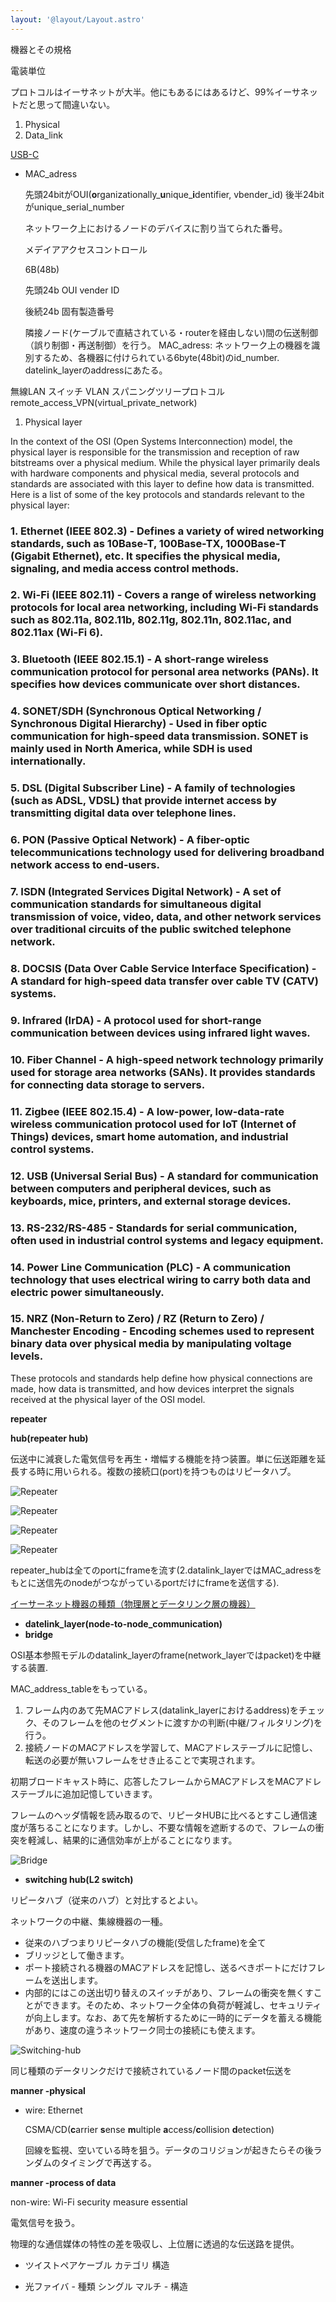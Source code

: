 ```yaml
---
layout: '@layout/Layout.astro'
---
```

機器とその規格

電装単位

プロトコルはイーサネットが大半。他にもあるにはあるけど、99%イーサネットだと思って間違いない。

1. Physical
2. Data_link

[USB-C](https://en.wikipedia.org/wiki/USB-C)

- MAC_adress
    
    先頭24bitがOUI(**o**rganizationally_**u**nique_**i**dentifier, vbender_id)
    後半24bitがunique_serial_number
    
    ネットワーク上におけるノードのデバイスに割り当てられた番号。
    
    メデイアアクセスコントロール
    
    6B(48b)
    
    先頭24b OUI vender ID
    
    後続24b 固有製造番号
    
    隣接ノード(ケーブルで直結されている・routerを経由しない)間の伝送制御（誤り制御・再送制御）を行う。
    MAC_adress: ネットワーク上の機器を識別するため、各機器に付けられている6byte(48bit)のid_number. datelink_layerのaddressにあたる。
    

無線LAN
スイッチ
VLAN
スパニングツリープロトコル
remote_access_VPN(virtual_private_network)

1. Physical layer 

In the context of the OSI (Open Systems Interconnection) model, the physical layer is responsible for the transmission and reception of raw bitstreams over a physical medium. While the physical layer primarily deals with hardware components and physical media, several protocols and standards are associated with this layer to define how data is transmitted. Here is a list of some of the key protocols and standards relevant to the physical layer:

### 1. **Ethernet (IEEE 802.3)**   - Defines a variety of wired networking standards, such as 10Base-T, 100Base-TX, 1000Base-T (Gigabit Ethernet), etc. It specifies the physical media, signaling, and media access control methods.
### 2. **Wi-Fi (IEEE 802.11)**   - Covers a range of wireless networking protocols for local area networking, including Wi-Fi standards such as 802.11a, 802.11b, 802.11g, 802.11n, 802.11ac, and 802.11ax (Wi-Fi 6).
### 3. **Bluetooth (IEEE 802.15.1)**   - A short-range wireless communication protocol for personal area networks (PANs). It specifies how devices communicate over short distances.
### 4. **SONET/SDH (Synchronous Optical Networking / Synchronous Digital Hierarchy)**   - Used in fiber optic communication for high-speed data transmission. SONET is mainly used in North America, while SDH is used internationally.
### 5. **DSL (Digital Subscriber Line)**   - A family of technologies (such as ADSL, VDSL) that provide internet access by transmitting digital data over telephone lines.
### 6. **PON (Passive Optical Network)**   - A fiber-optic telecommunications technology used for delivering broadband network access to end-users.
### 7. **ISDN (Integrated Services Digital Network)**   - A set of communication standards for simultaneous digital transmission of voice, video, data, and other network services over traditional circuits of the public switched telephone network.
### 8. **DOCSIS (Data Over Cable Service Interface Specification)**   - A standard for high-speed data transfer over cable TV (CATV) systems.
### 9. **Infrared (IrDA)**   - A protocol used for short-range communication between devices using infrared light waves.
### 10. **Fiber Channel**   - A high-speed network technology primarily used for storage area networks (SANs). It provides standards for connecting data storage to servers.
### 11. **Zigbee (IEEE 802.15.4)**   - A low-power, low-data-rate wireless communication protocol used for IoT (Internet of Things) devices, smart home automation, and industrial control systems.
### 12. **USB (Universal Serial Bus)**   - A standard for communication between computers and peripheral devices, such as keyboards, mice, printers, and external storage devices.
### 13. **RS-232/RS-485**   - Standards for serial communication, often used in industrial control systems and legacy equipment.
### 14. **Power Line Communication (PLC)**   - A communication technology that uses electrical wiring to carry both data and electric power simultaneously.
### 15. **NRZ (Non-Return to Zero) / RZ (Return to Zero) / Manchester Encoding**   - Encoding schemes used to represent binary data over physical media by manipulating voltage levels.
These protocols and standards help define how physical connections are made, how data is transmitted, and how devices interpret the signals received at the physical layer of the OSI model.

**repeater**

**hub(repeater hub)**

伝送中に減衰した電気信号を再生・増幅する機能を持つ装置。単に伝送距離を延長する時に用いられる。複数の接続口(port)を持つものはリピータハブ。

![Repeater](/b/cs/repeater.jpeg)

![Repeater](/b/cs/repeater-animation.gif)

![Repeater](/b/cs/hub.jpeg)

![Repeater](/b/cs/hub-animation.gif)

repeater_hubは全てのportにframeを流す(2.datalink_layerではMAC_adressをもとに送信先のnodeがつながっているportだけにframeを送信する).

[イーサーネット機器の種類（物理層とデータリンク層の機器）](http://manabu.quu.cc/up/6/e62480.htm)

- **datelink_layer(node-to-node_communication)**
- **bridge**

OSI基本参照モデルのdatalink_layerのframe(network_layerではpacket)を中継する装置.

MAC_address_tableをもっている。

1. フレーム内のあて先MACアドレス(datalink_layerにおけるaddress)をチェック、そのフレームを他のセグメントに渡すかの判断(中継/フィルタリング)を行う。
2. 接続ノードのMACアドレスを学習して、MACアドレステーブルに記憶し、転送の必要が無いフレームをせき止ることで実現されます。

初期ブロードキャスト時に、応答したフレームからMACアドレスをMACアドレステーブルに追加記憶していきます。

フレームのヘッダ情報を読み取るので、リピータHUBに比べるとすこし通信速度が落ちることになります。しかし、不要な情報を遮断するので、フレームの衝突を軽減し、結果的に通信効率が上がることになります。

![Bridge](/b/cs/bridge-animation.gif)

- **switching hub(L2 switch)**

リピータハブ（従来のハブ）と対比するとよい。

ネットワークの中継、集線機器の一種。

- 従来のハブつまりリピータハブの機能(受信したframe)を全て
- ブリッジとして働きます。
- ポート接続される機器のMACアドレスを記憶し、送るべきポートにだけフレームを送出します。
- 内部的にはこの送出切り替えのスイッチがあり、フレームの衝突を無くすことができます。そのため、ネットワーク全体の負荷が軽減し、セキュリティが向上します。なお、あて先を解析するために一時的にデータを蓄える機能があり、速度の違うネットワーク同士の接続にも使えます。

![Switching-hub](/b/cs/switching-hub.gif)

同じ種類のデータリンクだけで接続されているノード間のpacket伝送を

**manner -physical**

- wire: Ethernet
    
    CSMA/CD(**c**arrier **s**ense **m**ultiple **a**ccess/**c**ollision **d**etection)
    
    回線を監視、空いている時を狙う。データのコリジョンが起きたらその後ランダムのタイミングで再送する。
    

**manner -process of data**

non-wire: Wi-Fi
security measure essential
    

電気信号を扱う。

物理的な通信媒体の特性の差を吸収し、上位層に透過的な伝送路を提供。

- ツイストペアケーブル        カテゴリ        構造

- 光ファイバ    - 種類                シングル                マルチ            - 構造